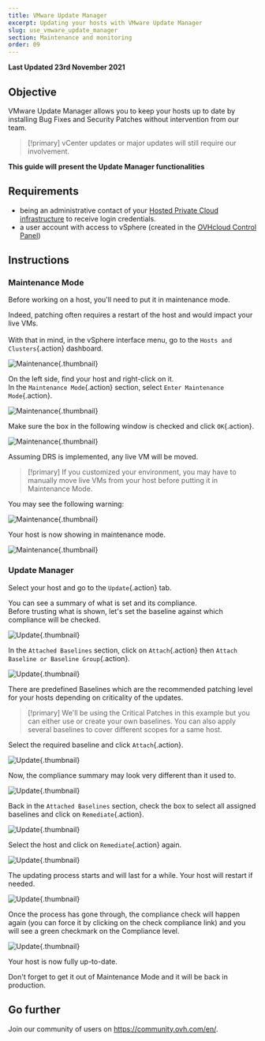 ```yaml
---
title: VMware Update Manager
excerpt: Updating your hosts with VMware Update Manager 
slug: use_vmware_update_manager
section: Maintenance and monitoring
order: 09
---
```


**Last Updated 23rd November 2021**

## Objective

VMware Update Manager allows you to keep your hosts up to date by installing Bug Fixes and Security Patches without intervention from our team.     

> [!primary]
> vCenter updates or major updates will still require our involvement.

**This guide will present the Update Manager functionalities**

## Requirements

- being an administrative contact of your [Hosted Private Cloud infrastructure](https://www.ovhcloud.com/en-au/enterprise/products/hosted-private-cloud/) to receive login credentials.
- a user account with access to vSphere (created in the [OVHcloud Control Panel](https://ca.ovh.com/auth/?action=gotomanager&from=https://www.ovh.com.au/&ovhSubsidiary=au))

## Instructions

### Maintenance Mode

Before working on a host, you'll need to put it in maintenance mode.

Indeed, patching often requires a restart of the host and would impact your live VMs.<br>    
With that in mind, in the vSphere interface menu, go to the `Hosts and Clusters`{.action} dashboard.

![Maintenance](images/en01menu.png){.thumbnail}

On the left side, find your host and right-click on it.  
In the `Maintenance Mode`{.action} section, select `Enter Maintenance Mode`{.action}.

![Maintenance](images/en02maintenance.png){.thumbnail}

Make sure the box in the following window is checked and click `OK`{.action}.

![Maintenance](images/en03enter.png){.thumbnail}

Assuming DRS is implemented, any live VM will be moved.

> [!primary]
> If you customized your environment, you may have to manually move live VMs from your host before putting it in Maintenance Mode.
>

You may see the following warning:     

![Maintenance](images/en04warning.png){.thumbnail}

Your host is now showing in maintenance mode.

![Maintenance](images/en05maintenanced.png){.thumbnail}

### Update Manager

Select your host and go to the `Update`{.action} tab.

You can see a summary of what is set and its compliance.     
Before trusting what is shown, let's set the baseline against which compliance will be checked.

![Update](images/en06summary.png){.thumbnail}

In the `Attached Baselines` section, click on `Attach`{.action} then `Attach Baseline or Baseline Group`{.action}.

![Update](images/en07attach.png){.thumbnail}

There are predefined Baselines which are the recommended patching level for your hosts depending on criticality of the updates.

> [!primary]
> We'll be using the Critical Patches in this example but you can either use or create your own baselines. You can also apply several baselines to cover different scopes for a same host.

Select the required baseline and click `Attach`{.action}.

![Update](images/en08define.png){.thumbnail}

Now, the compliance summary may look very different than it used to.     

![Update](images/en09noncompliant.png){.thumbnail}

Back in the `Attached Baselines` section, check the box to select all assigned baselines and click on `Remediate`{.action}.

![Update](images/en10remediate.png){.thumbnail}

Select the host and click on `Remediate`{.action} again.

![Update](images/en11remediate.png){.thumbnail}

The updating process starts and will last for a while. Your host will restart if needed.

![Update](images/en12remediating.png){.thumbnail}

Once the process has gone through, the compliance check will happen again (you can force it by clicking on the check compliance link) and you will see a green checkmark on the Compliance level.

![Update](images/en13compliant.png){.thumbnail}

Your host is now fully up-to-date.

Don't forget to get it out of Maintenance Mode and it will be back in production.

## Go further

Join our community of users on <https://community.ovh.com/en/>.

